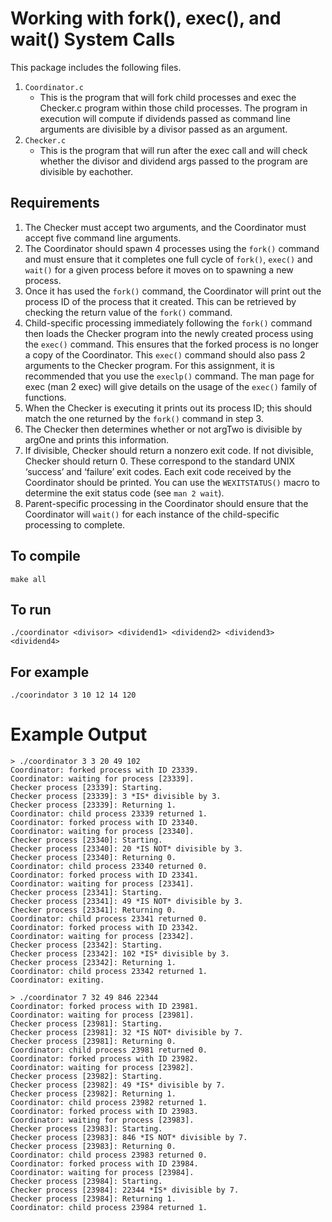 # Working with fork(), exec(), and wait() System Calls

This package includes the following files.

1. `Coordinator.c`
   - This is the program that will fork child processes and exec the Checker.c program within those child processes. The program in execution will compute if dividends passed as command line arguments are divisible by a divisor passed as an argument.
2. `Checker.c`
   - This is the program that will run after the exec call and will check whether the divisor and dividend args passed to the program are divisible by eachother.

## Requirements

1. The Checker must accept two arguments, and the Coordinator must accept five command line
arguments.
2. The Coordinator should spawn 4 processes using the `fork()` command and must ensure that it
completes one full cycle of `fork()`, `exec()` and `wait()` for a given process before it moves on to
spawning a new process.
3. Once it has used the `fork()` command, the Coordinator will print out the process ID of the process that
it created. This can be retrieved by checking the return value of the `fork()` command.
4. Child-specific processing immediately following the `fork()` command then loads the Checker program
into the newly created process using the `exec()` command. This ensures that the forked process is no
longer a copy of the Coordinator. This `exec()` command should also pass 2 arguments to the Checker
program. For this assignment, it is recommended that you use the `execlp()` command. The man
page for exec (man 2 exec) will give details on the usage of the `exec()` family of functions.
5. When the Checker is executing it prints out its process ID; this should match the one returned by the
`fork()` command in step 3.
6. The Checker then determines whether or not argTwo is divisible by argOne and prints this information.
7. If divisible, Checker should return a nonzero exit code. If not divisible, Checker should return 0. These
correspond to the standard UNIX ‘success’ and ‘failure’ exit codes. Each exit code received by the
Coordinator should be printed. You can use the `WEXITSTATUS()` macro to determine the exit status
code (see `man 2 wait`).
8. Parent-specific processing in the Coordinator should ensure that the Coordinator will `wait()` for
each instance of the child-specific processing to complete.

## To compile
    make all

## To run
```
./coordinator <divisor> <dividend1> <dividend2> <dividend3> <dividend4>
```

## For example
```
./coorindator 3 10 12 14 120
```

# Example Output
```
> ./coordinator 3 3 20 49 102
Coordinator: forked process with ID 23339.
Coordinator: waiting for process [23339].
Checker process [23339]: Starting.
Checker process [23339]: 3 *IS* divisible by 3.
Checker process [23339]: Returning 1.
Coordinator: child process 23339 returned 1.
Coordinator: forked process with ID 23340.
Coordinator: waiting for process [23340].
Checker process [23340]: Starting.
Checker process [23340]: 20 *IS NOT* divisible by 3.
Checker process [23340]: Returning 0.
Coordinator: child process 23340 returned 0.
Coordinator: forked process with ID 23341.
Coordinator: waiting for process [23341].
Checker process [23341]: Starting.
Checker process [23341]: 49 *IS NOT* divisible by 3.
Checker process [23341]: Returning 0.
Coordinator: child process 23341 returned 0.
Coordinator: forked process with ID 23342.
Coordinator: waiting for process [23342].
Checker process [23342]: Starting.
Checker process [23342]: 102 *IS* divisible by 3.
Checker process [23342]: Returning 1.
Coordinator: child process 23342 returned 1.
Coordinator: exiting.

> ./coordinator 7 32 49 846 22344
Coordinator: forked process with ID 23981.
Coordinator: waiting for process [23981].
Checker process [23981]: Starting.
Checker process [23981]: 32 *IS NOT* divisible by 7.
Checker process [23981]: Returning 0.
Coordinator: child process 23981 returned 0.
Coordinator: forked process with ID 23982.
Coordinator: waiting for process [23982].
Checker process [23982]: Starting.
Checker process [23982]: 49 *IS* divisible by 7.
Checker process [23982]: Returning 1.
Coordinator: child process 23982 returned 1.
Coordinator: forked process with ID 23983.
Coordinator: waiting for process [23983].
Checker process [23983]: Starting.
Checker process [23983]: 846 *IS NOT* divisible by 7.
Checker process [23983]: Returning 0.
Coordinator: child process 23983 returned 0.
Coordinator: forked process with ID 23984.
Coordinator: waiting for process [23984].
Checker process [23984]: Starting.
Checker process [23984]: 22344 *IS* divisible by 7.
Checker process [23984]: Returning 1.
Coordinator: child process 23984 returned 1.
```